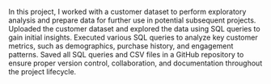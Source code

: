 In this project, I worked with a customer dataset to perform exploratory analysis and prepare data for further use in potential subsequent projects. Uploaded the customer dataset and explored the data using SQL queries to gain initial insights. Executed various SQL queries to analyze key customer metrics, such as demographics, purchase history, and engagement patterns. Saved all SQL queries and CSV files in a GitHub repository to ensure proper version control, collaboration, and documentation throughout the project lifecycle.
